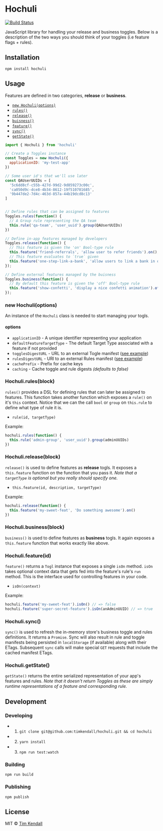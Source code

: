 # Hochuli

[![Build Status](https://travis-ci.org/timkendall/hochuli.svg?branch=master)](https://travis-ci.org/timkendall/hochuli)

JavaScript library for handling your release and business toggles. Below is a description of the two ways you should think of your toggles (i.e feature flags + rules).


## Installation

`npm install hochuli`

## Usage

Features are defined in two categories, **release** or **business**.

- [`new Hochuli(options)`](#class)
- [`rules()`](#rules)
- [`release()`](#release)
- [`buisness()`](#business)
- [`feature()`](#feature)
- [`sync()`](#sync)
- [`getState()`](#get-state)

```js
import { Hochuli } from 'hochuli'

// Create a Toggles instance
const Toggles = new Hochuli({
  applicationID: 'my-test-app'
})

// Some user id's that we'll use later
const QAUserUUIDs = [
  '5c6dd8cf-c55b-427d-99d2-9d859273c00c',
  'ca050d9c-dce8-4b34-8612-19f510701685',
  '9b447de2-7d4c-463d-857a-44b19dcd8c13'
]


// Define rules that can be assigned to features
Toggles.rules(function() {
  // A Group rule representing the QA team
  this.rule('qa-team', 'user_uuid').group(QAUserUUIDs)
})

// Define in-app features managed by developers
Toggles.release(function() {
  // This feature is given the 'on' Bool-type rule
  this.feature('friend-referrals', 'allow user to refer friends').on();
  // This feature evaluates to `true` given
  this.feature('one-step-link-a-bank', 'allow users to link a bank in one step', 'user_uuid').on('qa-team');
});

// Define external features managed by the buisness
Toggles.business(function() {
  // By default this feature is given the 'off' Bool-type rule
  this.feature('show-confetti', 'display a nice confetti animation').off();
});
```
<a name="class"></a>
### new Hochuli(options)

An instance of the `Hochuli` class is needed to start managing your togls.

#### options
- `applicationID` - A unique identifier representing your application
- `defaultFeatureTargetType` - The default Target Type associated with a feature if not provided
- `togglesDigestURL` - URL to an external Togle manifest ([see example](./EXAMPLE-BUSINESS.json))
- `rulesDigestURL` - URl to an external Rules manifest ([see example](./EXAMPLE-RULES.json))
- `cachePrefix` - Prefix for cache keys
- `caching` - Cache toggle and rule digests *(defaults to false)*

<a name="rules"></a>
### Hochuli.rules(block)

`rules()` provides a DSL for defining rules that can later be assigned to features. This function takes another function which exposes a `rule()` on it's `this` context. Notice that we can the call `bool` or `group` on `this.rule` to define what type of rule it is.

- `rule(id, targetType)`

Example:

```js
hochuli.rules(function() {
  this.rule('admin-group', 'user_uuid').group(adminUUIDs)
})
```

<a name="release"></a>
### Hochuli.release(block)

`release()` is used to define features as **release** togls. It exposes a `this.feature` function on the function that you pass it. *Note that a `targetType` is optional but you really should specify one.*

- `this.feature(id, description, targetType)`

Example:

```js
hochuli.release(function() {
  this.feature('my-sweet-feat', 'Do something awesome').on()
})
```

<a name="business"></a>
### Hochuli.business(block)

`business()` is used to define features as **business** togls. It again exposes a `this.feature` function that works exactly like above.

<a name="feature"></a>
### Hochuli.feature(id)

`feature()` returns a `Togl` instance that exposes a single `isOn` method. `isOn` takes optional context data that gets fed into the feature's rule's `run` method. This is the interface used for controlling features in your code.

- `isOn(context)`

Example:

```js
hochuli.feature('my-sweet-feat').isOn() // => false
hochuli.feature('super-secret-feature').isOn(anAdminUUID) // => true
```

<a name="sync"></a>
### Hochuli.sync()

`sync()` is used to refresh the in-memory store's business toggle and rules definitions. It returns a `Promise`. Sync will also result in rule and toggle manifests being persisted in `localStorage` (if available) along with their ETags. Subsequent `sync` calls will make special `GET` requests that include the cached manifest ETags.

<a name="get-state"></a>
### Hochuli.getState()

`getState()` returns the entire serialized representation of your app's features and rules. *Note that it doesn't return Toggles as these are simply runtime representations of a feature and corresponding rule.*


## Development

### Developing

- 1. `git clone git@github.com:timkendall/hochuli.git && cd hochuli`
- 2. `yarn install`
- 3. `npm run test:watch`

### Building

`npm run build`

### Publishing

`npm publish`

## License

MIT © [Tim Kendall](https://github.com/timkendall)